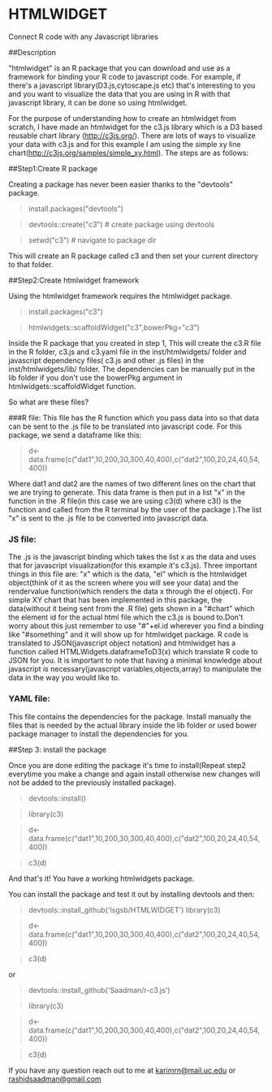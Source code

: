 # HTMLWIDGET
Connect R code with any Javascript libraries

##Description

"htmlwidget" is an R package that you can download and use as a framework for binding your R code to javascript code. For example, if there's a javascript library(D3.js,cytoscape.js etc) that's interesting to you and you want to visualize the data that you are using in R with that javascript library, it can be done so using htmlwidget. 

For the purpose of understanding how to create an htmlwidget from scratch, I have made an htmlwidget for the c3.js library which is a D3 based reusable chart library (http://c3js.org/). There are lots of ways to visualize your data with c3.js and for this example I am using the simple xy line chart(http://c3js.org/samples/simple_xy.html). The steps are as follows:

##Step1:Create R package

Creating a package has never been easier thanks to the "devtools" package.

 >install.packages("devtools")
 
 >devtools::create("c3")                 # create package using devtools
 
 >setwd("c3")                            # navigate to package dir
 
 This will create an R package called c3 and then set your current directory to that folder.
 
 ##Step2:Create htmlwidget framework
 
 Using the htmlwidget framework requires the htmlwidget package. 
       
  >install.packages("c3")
       
  >htmlwidgets::scaffoldWidget("c3",bowerPkg="c3") 
  
 Inside the R package that you created in step 1, This will create the  c3.R file in the R folder, c3.js and c3.yaml file in the inst/htmlwidgets/ folder and javascript dependency files( c3.js and other .js files) in the inst/htmlwidgets/lib/ folder.
 The dependencies can be manually put in the lib folder if you don't use the bowerPkg argument in htmlwidgets::scaffoldWidget function.
 
 So what are these files?
 
 ###R file:
 This file has the R function which you pass data into so that data can be sent to the .js file to be translated into javascript code. For this package, we send a dataframe like this:
 
 > d<-data.frame(c("dat1",10,200,30,300,40,400),c("dat2",100,20,24,40,54,400))
 
 Where dat1 and dat2 are the names of two different lines on the chart that we are trying to generate. This data frame is then put in a list "x" in the function in the .R file(in this case we are using c3(d) where c3() is the function and called from the R terminal by the user of the package ).The list "x" is sent to the .js file to be converted into javascript data.
 
 ### JS file:
 
 The .js is the javascript binding which takes the list x as the data and uses that for javascript visualization(for this example it's c3.js). Three important things in this file are: "x" which is the data, "el" which is the htmlwidget object(think of it as the screen where you will see your data) and the rendervalue function(which renders the data x through the el object). For  simple XY chart that has been implemented in this package, the data(without it being sent from the .R file) gets shown in a "#chart" which the element id for the actual html file which the c3.js is bound to.Don't worry about this just remember to use "#"+el.id wherever you find a binding like "#something" and it will show up for htmlwidget package.
 R code is translated to JSON(javascript object notation) and htmlwidget has a function called HTMLWidgets.dataframeToD3(x)
 which translate R code to JSON for you. It is important to note that having a minimal knowledge about javascript is necessary(javascript variables,objects,array) to manipulate the data in the way you would like to.
 
 
 ### YAML file:
 
  This file contains the dependencies for the package. Install manually the files that is needed by the actual library inside the lib folder or used bower package manager to install the dependencies for you.
  
  
  ##Step 3: install the package
  
  Once you are done editing the package it's time to install(Repeat step2 everytime you make a change and again install otherwise new changes will not be added to the previously installed package).
  
  >devtools::install()
  
  >library(c3)
  
  > d<-data.frame(c("dat1",10,200,30,300,40,400),c("dat2",100,20,24,40,54,400))
  
  >c3(d)
  
  And that's it! You have a working htmlwidgets package.
  
  
  You can install the package and test it out by installing devtools and then:
  
  >devtools::install_github('lsgsb/HTMLWIDGET')
  >library(c3)
  
  > d<-data.frame(c("dat1",10,200,30,300,40,400),c("dat2",100,20,24,40,54,400))
  
  >c3(d)
  
  
  or
  
  >devtools::install_github('Saadman/r-c3.js')
  
  >library(c3)
  
  > d<-data.frame(c("dat1",10,200,30,300,40,400),c("dat2",100,20,24,40,54,400))
  
  >c3(d)
  
  
  
  
  
  
  
  If you have any question reach out to me at karimrn@mail.uc.edu or rashidsaadman@gmail.com
       
       
 
 
 
